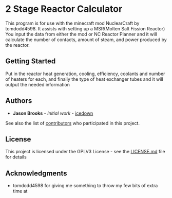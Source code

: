 # 2 Stage Reactor Calculator  
This program is for use with the minecraft mod NuclearCraft by tomdodd4598.  It assists with setting up a MSR(Molten Salt Fission Reactor)
You input the data from either the mod or NC Reactor Planner and it will calculate the number of contacts, amount of steam, and power produced by the reactor.


## Getting Started

Put in the reactor heat generation, cooling, efficiency, coolants and number of heaters for each, and finally the type of heat exchanger tubes and it will output the needed information


## Authors

* **Jason Brooks** - *Initial work* - [icedown](https://github.com/icedown)

See also the list of [contributors](https://github.com/your/project/contributors) who participated in this project.

## License

This project is licensed under the GPLV3 License - see the [LICENSE.md](LICENSE.md) file for details

## Acknowledgments

* tomdodd4598 for giving me something to throw my few bits of extra time at
